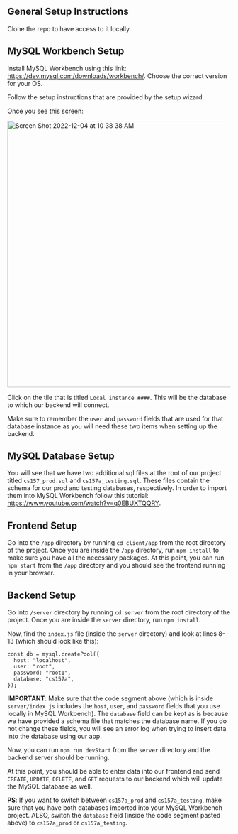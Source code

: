 ## General Setup Instructions
Clone the repo to have access to it locally. 

## MySQL Workbench Setup 
Install MySQL Workbench using this link: https://dev.mysql.com/downloads/workbench/. Choose the correct version for your OS.

Follow the setup instructions that are provided by the setup wizard. 

Once you see this screen:

<img width="600" alt="Screen Shot 2022-12-04 at 10 38 38 AM" src="https://user-images.githubusercontent.com/53633984/205509141-a817ef01-9615-4ddf-8727-ae8b74bd7bb0.png">

Click on the tile that is titled `Local instance ####`. This will be the database to which our backend will connect. 

Make sure to remember the `user` and `password` fields that are used for that database instance as you will need these two items when setting up the backend. 


## MySQL Database Setup

You will see that we have two additional sql files at the root of our project titled `cs157_prod.sql` and `cs157a_testing.sql`. These files contain the schema for our prod and testing databases, respectively. In order to import them into MySQL Workbench follow this tutorial: https://www.youtube.com/watch?v=q0EBUXTQQRY. 

## Frontend Setup
Go into the `/app` directory by running `cd client/app` from the root directory of the project. Once you are inside the `/app` directory, run `npm install` to make sure you have all the necessary packages. At this point, you can run `npm start` from the `/app` directory and you should see the frontend running in your browser. 

## Backend Setup
Go into `/server` directory by running `cd server` from the root directory of the project. Once you are inside the `server` directory, run `npm install`. 

Now, find the `index.js` file (inside the `server` directory) and look at lines 8-13 (which should look like this):
```
const db = mysql.createPool({
  host: "localhost",
  user: "root",
  password: "root1",
  database: "cs157a",
});
```
**IMPORTANT**: Make sure that the code segment above (which is inside `server/index.js` includes the `host`, `user`, and `password` fields that you use locally in MySQL Workbench). The `database` field can be kept as is because we have provided a schema file that matches the database name. If you do not change these fields, you will see an error log when trying to insert data into the database using our app. 

Now, you can run `npm run devStart` from the `server` directory and the backend server should be running. 

At this point, you should be able to enter data into our frontend and send `CREATE`, `UPDATE`, `DELETE`, and `GET` requests to our backend which will update the MySQL database as well. 

**PS**: If you want to switch between `cs157a_prod` and `cs157a_testing`, make sure that you have both databases imported into your MySQL Workbench project. ALSO, switch the `database` field (inside the code segment pasted above) to `cs157a_prod` or `cs157a_testing`.
